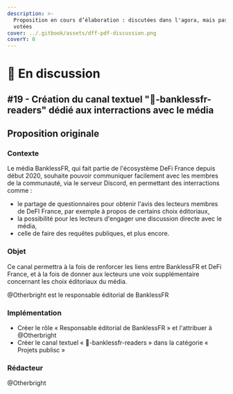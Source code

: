 ```yaml
---
description: >-
  Proposition en cours d’élaboration : discutées dans l'agora, mais pas encore
  votées
cover: ../.gitbook/assets/dff-pdf-discussion.png
coverY: 0
---
```


# 💬 En discussion

## #19 - Création du canal textuel "💬-banklessfr-readers" dédié aux interractions avec le média

## Proposition originale

### Contexte

Le média BanklessFR, qui fait partie de l'écosystème DeFi France depuis début 2020, souhaite pouvoir communiquer facilement avec les membres de la communauté, via le serveur Discord, en permettant des interractions comme :

* le partage de questionnaires pour obtenir l'avis des lecteurs membres de DeFI France, par exemple à propos de certains choix éditoriaux,
* la possibilité pour les lecteurs d'engager une discussion directe avec le média,
* celle de faire des requêtes publiques, et plus encore.

### Objet

Ce canal permettra à la fois de renforcer les liens entre BanklessFR et DeFi France, et à la fois de donner aux lecteurs une voix supplémentaire concernant les choix éditoriaux du média.

@Otherbright est le responsable éditorial de BanklessFR

### Implémentation

* Créer le rôle « Responsable éditorial de BanklessFR » et l'attribuer à @Otherbright
* Créer le canal textuel « 💬-banklessfr-readers » dans la catégorie « Projets publisc »

### Rédacteur

@Otherbright
